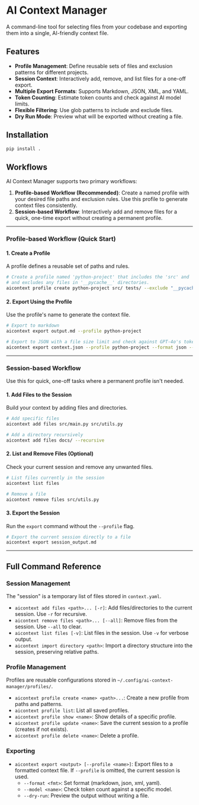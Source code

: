 # AI Context Manager

A command-line tool for selecting files from your codebase and exporting them into a single, AI-friendly context file.

## Features

- **Profile Management**: Define reusable sets of files and exclusion patterns for different projects.
- **Session Context**: Interactively add, remove, and list files for a one-off export.
- **Multiple Export Formats**: Supports Markdown, JSON, XML, and YAML.
- **Token Counting**: Estimate token counts and check against AI model limits.
- **Flexible Filtering**: Use glob patterns to include and exclude files.
- **Dry Run Mode**: Preview what will be exported without creating a file.

## Installation

```bash
pip install .
```

## Workflows

AI Context Manager supports two primary workflows:

1.  **Profile-based Workflow (Recommended)**: Create a named profile with your desired file paths and exclusion rules. Use this profile to generate context files consistently.
2.  **Session-based Workflow**: Interactively add and remove files for a quick, one-time export without creating a permanent profile.

---

### Profile-based Workflow (Quick Start)

#### 1. Create a Profile
A profile defines a reusable set of paths and rules.

```bash
# Create a profile named 'python-project' that includes the 'src' and 'tests' directories
# and excludes any files in '__pycache__' directories.
aicontext profile create python-project src/ tests/ --exclude "__pycache__/*"
```

#### 2. Export Using the Profile
Use the profile's name to generate the context file.

```bash
# Export to markdown
aicontext export output.md --profile python-project

# Export to JSON with a file size limit and check against GPT-4o's token limit
aicontext export context.json --profile python-project --format json --max-size 50000 --model gpt-4o
```

---

### Session-based Workflow

Use this for quick, one-off tasks where a permanent profile isn't needed.

#### 1. Add Files to the Session
Build your context by adding files and directories.

```bash
# Add specific files
aicontext add files src/main.py src/utils.py

# Add a directory recursively
aicontext add files docs/ --recursive
```

#### 2. List and Remove Files (Optional)
Check your current session and remove any unwanted files.

```bash
# List files currently in the session
aicontext list files

# Remove a file
aicontext remove files src/utils.py
```

#### 3. Export the Session
Run the `export` command without the `--profile` flag.

```bash
# Export the current session directly to a file
aicontext export session_output.md
```

---

## Full Command Reference

### Session Management
The "session" is a temporary list of files stored in `context.yaml`.

- `aicontext add files <path>... [-r]`: Add files/directories to the current session. Use `-r` for recursive.
- `aicontext remove files <path>... [--all]`: Remove files from the session. Use `--all` to clear.
- `aicontext list files [-v]`: List files in the session. Use `-v` for verbose output.
- `aicontext import directory <path>`: Import a directory structure into the session, preserving relative paths.

### Profile Management
Profiles are reusable configurations stored in `~/.config/ai-context-manager/profiles/`.

- `aicontext profile create <name> <path>...`: Create a new profile from paths and patterns.
- `aicontext profile list`: List all saved profiles.
- `aicontext profile show <name>`: Show details of a specific profile.
- `aicontext profile update <name>`: Save the current session to a profile (creates if not exists).
- `aicontext profile delete <name>`: Delete a profile.

### Exporting
- `aicontext export <output> [--profile <name>]`: Export files to a formatted context file. If `--profile` is omitted, the current session is used.
  - `--format <fmt>`: Set format (markdown, json, xml, yaml).
  - `--model <name>`: Check token count against a specific model.
  - `--dry-run`: Preview the output without writing a file.
